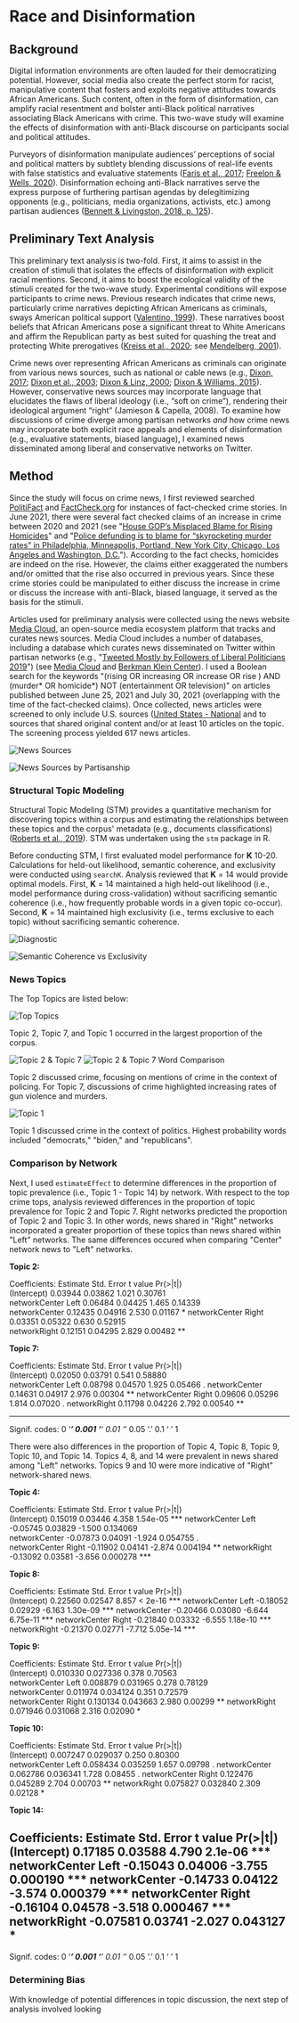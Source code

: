 # Race and Disinformation

## Background

Digital information environments are often lauded for their democratizing potential. However, social media also create the perfect storm for racist, manipulative content that fosters and exploits negative attitudes towards African Americans. Such content, often in the form of disinformation, can amplify racial resentment and bolster anti-Black political narratives associating Black Americans with crime. This two-wave study will examine the effects of disinformation with anti-Black discourse on participants social and political attitudes. 

Purveyors of disinformation manipulate audiences’ perceptions of social and political matters by subtlety blending discussions of real-life events with false statistics and evaluative statements ([Faris et al., 2017](https://cyber.harvard.edu/publications/2017/08/mediacloud); [Freelon & Wells, 2020](https://doi.org/10.1080/10584609.2020.1723755)). Disinformation echoing anti-Black narratives serve the express purpose of furthering partisan agendas by delegitimizing opponents (e.g., politicians, media organizations, activists, etc.) among partisan audiences ([Bennett & Livingston, 2018, p. 125](https://doi.org/10.1177/0267323118760317)). 

## Preliminary Text Analysis

This preliminary text analysis is two-fold. First, it aims to assist in the creation of stimuli that isolates the effects of disinformation *with* explicit racial mentions. Second, it aims to boost the ecological validity of the stimuli created for the two-wave study. Experimental conditions will expose participants to crime news. Previous research indicates that crime news, particularly crime narratives depicting African Americans as criminals, sways American political support ([Valentino, 1999](https://www.jstor.org/stable/2991710)). These narratives boost beliefs that African Americans pose a significant threat to White Americans and affirm the Republican party as best suited for quashing the treat and protecting White prerogatives ([Kreiss et al., 2020](https://doi.org/10.1177/2056305120926495); see [Mendelberg, 2001](https://psycnet.apa.org/record/2001-00846-000)).

Crime news over representing African Americans as criminals can originate from various news sources, such as national or cable news (e.g., [Dixon, 2017](https://doi.org/10.1177/0093650215579223); [Dixon et al., 2003](https://doi.org/10.1207/s15506878jobem4704_2); [Dixon & Linz, 2000](https://doi.org/10.1111/j.1460-2466.2000.tb02845.x); [Dixon & Williams, 2015](https://doi.org/10.1111/jcom.12133)). However, conservative news sources may incorporate language that elucidates the flaws of liberal ideology (i.e., “soft on crime”), rendering their ideological argument “right” (Jamieson & Capella, 2008). To examine how discussions of crime diverge among partisan networks *and* how crime news may incorporate both explicit race appeals and elements of disinformation (e.g., evaluative statements, biased language), I examined news disseminated among liberal and conservative networks on Twitter. 

## Method

Since the study will focus on crime news, I first reviewed searched [PolitiFact](https://www.politifact.com/) and [FactCheck.org](https://www.factcheck.org/) for instances of fact-checked crime stories. In June 2021, there were several fact checked claims of an increase in crime between 2020 and 2021 (see "[House GOP’s Misplaced Blame for Rising Homicides](https://www.factcheck.org/2021/07/house-gops-misplaced-blame-for-rising-homicides/)" and "[Police defunding is to blame for “skyrocketing murder rates” in Philadelphia, Minneapolis, Portland, New York City, Chicago, Los Angeles and Washington, D.C.](https://www.politifact.com/factchecks/2021/may/28/facebook-posts/facebook-post-makes-unproven-claim-about-police-fu/)"). According to the fact checks, homicides are indeed on the rise. However, the claims either exaggerated the numbers and/or omitted that the rise also occurred in previous years. Since these crime stories could be manipulated to either discuss the increase in crime or discuss the increase with anti-Black, biased language, it served as the basis for the stimuli. 

Articles used for preliminary analysis were collected using the news website [Media Cloud](mediacloud.org), an open-source media ecosystem platform that tracks and curates news sources. Media Cloud includes a number of databases, including a database which curates news disseminated on Twitter within partisan networks (e.g., "[Tweeted Mostly by Followers of Liberal Politicians 2019](https://sources.mediacloud.org/#/collections/200363061)") (see [Media Cloud](https://mediacloud.org/news/2021/7/16/3-approaches-to-quantifying-us-partisanship-in-news-sources) and [Berkman Klein Center](https://cyber.harvard.edu/research/2020-election-study-resources-data)). I used a Boolean search for the keywords "(rising OR increasing OR increase OR rise ) AND (murder* OR homicide*) NOT (entertainment OR television)" on articles published between June 25, 2021 and July 30, 2021 (overlapping with the time of the fact-checked claims). Once collected, news articles were screened to only include U.S. sources ([United States - National](https://sources.mediacloud.org/#/collections/34412234) and to sources that shared original content and/or at least 10 articles on the topic. The screening process yielded 617 news articles. 

![News Sources]()

![News Sources by Partisanship]()

### Structural Topic Modeling

Structural Topic Modeling (STM) provides a quantitative mechanism for discovering topics within a corpus and estimating the relationships between these topics and the corpus' metadata (e.g., documents classifications) ([Roberts et al., 2019](https://doi.org/10.18637/jss.v091.i02)). STM was undertaken using the `stm` package in R. 

Before conducting STM, I first evaluated model performance for **K** 10-20. Calculations for held-out likelihood, semantic coherence, and exclusivity were conducted using `searchK`. Analysis reviewed that **K** = 14 would provide optimal models. First, **K** = 14 maintained a high held-out likelihood (i.e., model performance during cross-validation) without sacrificing semantic coherence (i.e., how frequently probable words in a given topic co-occur). Second, **K** = 14 maintained high exclusivity (i.e., terms exclusive to each topic) without sacrificing semantic coherence. 

![Diagnostic]()

![Semantic Coherence vs Exclusivity]()

### News Topics 

The Top Topics are listed below: 

![Top Topics]()

Topic 2, Topic 7, and Topic 1 occurred in the largest proportion of the corpus. 

![Topic 2 & Topic 7]()
![Topic 2 & Topic 7 Word Comparison]()

Topic 2 discussed crime, focusing on mentions of crime in the context of policing. For Topic 7, discussions of crime highlighted increasing rates of gun violence and murders.  

![Topic 1]()

Topic 1 discussed crime in the context of politics. Highest probability words included "democrats," "biden," and "republicans". 

### Comparison by Network 

Next, I used `estimateEffect` to determine differences in the proportion of topic prevalence (i.e., Topic 1 - Topic 14) by network. With respect to the top crime tops, analysis reviewed differences in the proportion of topic prevalence for Topic 2 and Topic 7. Right networks predicted the proportion of Topic 2 and Topic 3. In other words, news shared in "Right" networks incorporated a greater proportion of these topics than news shared within "Left" networks. The same differences occured when comparing "Center" network news to "Left" networks. 

**Topic 2:**

Coefficients:
                    Estimate Std. Error t value Pr(>|t|)   
(Intercept)          0.03944    0.03862   1.021  0.30761   
networkCenter Left   0.06484    0.04425   1.465  0.14339   
networkCenter        0.12435    0.04916   2.530  0.01167 * 
networkCenter Right  0.03351    0.05322   0.630  0.52915   
networkRight         0.12151    0.04295   2.829  0.00482 **

**Topic 7:**

Coefficients:
                    Estimate Std. Error t value Pr(>|t|)   
(Intercept)          0.02050    0.03791   0.541  0.58880   
networkCenter Left   0.08798    0.04570   1.925  0.05466 . 
networkCenter        0.14631    0.04917   2.976  0.00304 **
networkCenter Right  0.09606    0.05296   1.814  0.07020 . 
networkRight         0.11798    0.04226   2.792  0.00540 **

---
Signif. codes:  0 ‘***’ 0.001 ‘**’ 0.01 ‘*’ 0.05 ‘.’ 0.1 ‘ ’ 1

There were also differences in the proportion of Topic 4, Topic 8, Topic 9, Topic 10, and Topic 14. Topics 4, 8, and 14 were prevalent in news shared among "Left" networks. Topics 9 and 10 were more indicative of "Right" network-shared news. 

**Topic 4:**

Coefficients:
                    Estimate Std. Error t value Pr(>|t|)    
(Intercept)          0.15019    0.03446   4.358 1.54e-05 ***
networkCenter Left  -0.05745    0.03829  -1.500 0.134069    
networkCenter       -0.07873    0.04091  -1.924 0.054755 .  
networkCenter Right -0.11902    0.04141  -2.874 0.004194 ** 
networkRight        -0.13092    0.03581  -3.656 0.000278 ***

**Topic 8:**

Coefficients:
                    Estimate Std. Error t value Pr(>|t|)    
(Intercept)          0.22560    0.02547   8.857  < 2e-16 ***
networkCenter Left  -0.18052    0.02929  -6.163 1.30e-09 ***
networkCenter       -0.20466    0.03080  -6.644 6.75e-11 ***
networkCenter Right -0.21840    0.03332  -6.555 1.18e-10 ***
networkRight        -0.21370    0.02771  -7.712 5.05e-14 ***

**Topic 9:**

Coefficients:
                    Estimate Std. Error t value Pr(>|t|)   
(Intercept)         0.010330   0.027336   0.378  0.70563   
networkCenter Left  0.008879   0.031965   0.278  0.78129   
networkCenter       0.011974   0.034124   0.351  0.72579   
networkCenter Right 0.130134   0.043663   2.980  0.00299 **
networkRight        0.071946   0.031068   2.316  0.02090 * 

**Topic 10:**

Coefficients:
                    Estimate Std. Error t value Pr(>|t|)   
(Intercept)         0.007247   0.029037   0.250  0.80300   
networkCenter Left  0.058434   0.035259   1.657  0.09798 . 
networkCenter       0.062786   0.036341   1.728  0.08455 . 
networkCenter Right 0.122476   0.045289   2.704  0.00703 **
networkRight        0.075827   0.032840   2.309  0.02128 * 

**Topic 14:**

Coefficients:
                    Estimate Std. Error t value Pr(>|t|)    
(Intercept)          0.17185    0.03588   4.790  2.1e-06 ***
networkCenter Left  -0.15043    0.04006  -3.755 0.000190 ***
networkCenter       -0.14733    0.04122  -3.574 0.000379 ***
networkCenter Right -0.16104    0.04578  -3.518 0.000467 ***
networkRight        -0.07581    0.03741  -2.027 0.043127 *  
---
Signif. codes:  0 ‘***’ 0.001 ‘**’ 0.01 ‘*’ 0.05 ‘.’ 0.1 ‘ ’ 1

### Determining Bias

With knowledge of potential differences in topic discussion, the next step of analysis involved looking 
